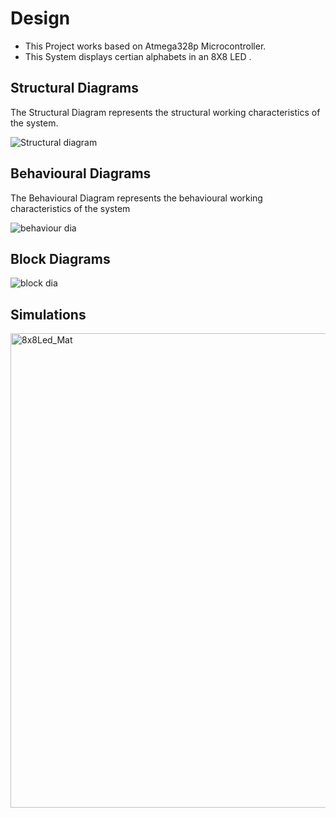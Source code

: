 # Design
 * This Project works based on Atmega328p Microcontroller.
 * This System displays certian alphabets in an 8X8 LED .

## Structural Diagrams

 The Structural Diagram represents the structural working characteristics of the system.
 
![Structural diagram](https://user-images.githubusercontent.com/94226292/144199613-4495840a-7ee5-4312-9875-996ac97f1339.jpg)

## Behavioural Diagrams

The Behavioural Diagram represents the behavioural working characteristics of the system

![behaviour dia](https://user-images.githubusercontent.com/94226292/144199813-ec8ea222-0f74-4a9d-8b4d-ebb24be732e0.JPG)


## Block Diagrams

![block dia](https://user-images.githubusercontent.com/94226292/144199860-a2d8f743-7a51-45ba-86d4-87d3eb880f64.gif)

## Simulations

<img width="759" alt="8x8Led_Mat" src="https://user-images.githubusercontent.com/94226292/144199910-fcbed9e6-3b9e-48ee-a30e-3641efe39d7f.png">


